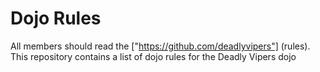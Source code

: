 Dojo Rules
==========

All members should read the ["https://github.com/deadlyvipers"] (rules). 
This repository contains a list of dojo rules for the Deadly Vipers dojo

